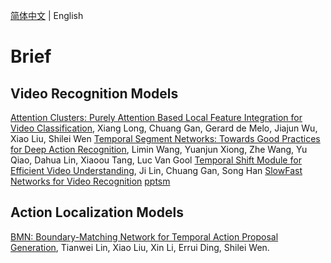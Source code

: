 [简体中文](../../zh-CN/model_zoo/README.md) | English

# Brief


## Video Recognition Models

[Attention Clusters: Purely Attention Based Local Feature Integration for Video Classification](https://arxiv.org/abs/1711.09550), Xiang Long, Chuang Gan, Gerard de Melo, Jiajun Wu, Xiao Liu, Shilei Wen
[Temporal Segment Networks: Towards Good Practices for Deep Action Recognition](https://arxiv.org/abs/1608.00859), Limin Wang, Yuanjun Xiong, Zhe Wang, Yu Qiao, Dahua Lin, Xiaoou Tang, Luc Van Gool
[Temporal Shift Module for Efficient Video Understanding](https://arxiv.org/abs/1811.08383v1), Ji Lin, Chuang Gan, Song Han
[SlowFast Networks for Video Recognition](https://arxiv.org/abs/1812.03982)
[pptsm](recognition/pp-tsm.md)

## Action Localization Models
[BMN: Boundary-Matching Network for Temporal Action Proposal Generation](https://arxiv.org/abs/1907.09702), Tianwei Lin, Xiao Liu, Xin Li, Errui Ding, Shilei Wen.
